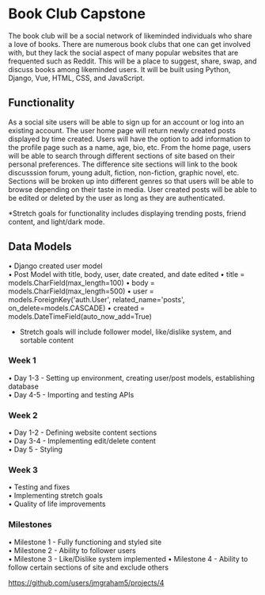 
# Book Club Capstone

The book club will be a social network of likeminded individuals who share a love of books. There are numerous book clubs that one can get involved with, but they lack the social aspect of many popular websites that are frequented such as Reddit. This will be a place to suggest, share, swap, and discuss books among likeminded users. It will be built using Python, Django, Vue, HTML, CSS, and JavaScript.

## Functionality

As a social site users will be able to sign up for an account or log into an existing account. The user home page will return newly created posts displayed by time created. Users will have the option to add information to the profile page such as a name, age, bio, etc. From the home page, users will be able to search through different sections of site based on their personal preferences. The difference site sections will link to the book discusssion forum, young adult, fiction, non-fiction, graphic novel, etc. Sections will be broken up into different genres so that users will be able to browse depending on their taste in media. User created posts will be able to be edited or deleted by the user as long as they are authenticated. 

*Stretch goals for functionality includes displaying trending posts, friend content, and light/dark mode.

## Data Models
• Django created user model  
• Post Model with title, body, user, date created, and date edited 
     • title = models.CharField(max_length=100) 
     • body = models.CharField(max_length=500) 
     • user = models.ForeignKey('auth.User', related_name='posts', on_delete=models.CASCADE)
     • created = models.DateTimeField(auto_now_add=True)
    
* Stretch goals will include follower model, like/dislike system, and sortable content 

### Week 1
• Day 1-3 -  Setting up environment, creating user/post models, establishing database  
• Day 4-5 - Importing and testing APIs
### Week 2
• Day 1-2 - Defining website content sections  
• Day 3-4 - Implementing edit/delete content  
• Day 5 - Styling
### Week 3
• Testing and fixes  
• Implementing stretch goals  
• Quality of life improvements

### Milestones
• Milestone 1 - Fully functioning and styled site  
• Milestone 2 - Ability to follower users  
• Milestone 3 - Like/Dislike system implemented 
• Milestone 4 - Ability to follow certain sections of site and exclude others

https://github.com/users/jmgraham5/projects/4
